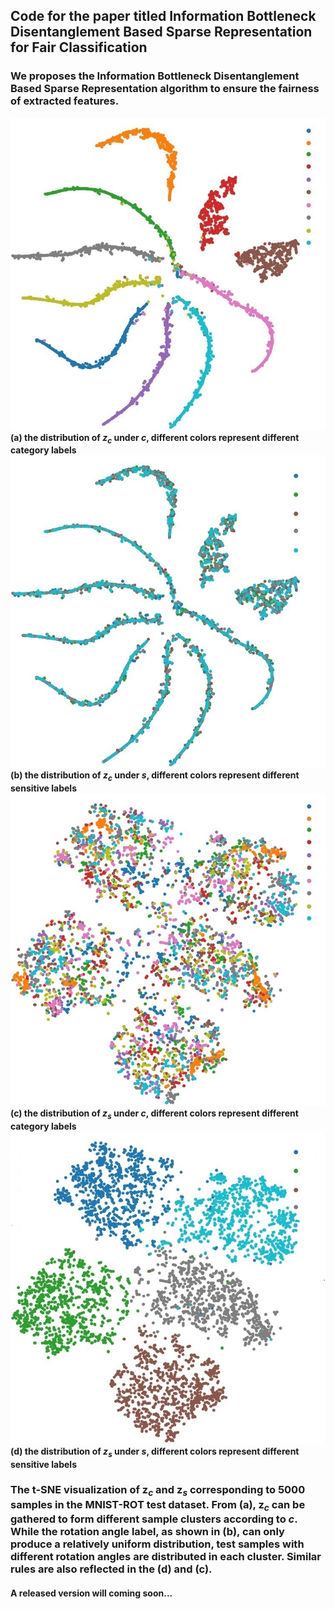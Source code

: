 ## Code for the paper  titled Information Bottleneck Disentanglement Based Sparse Representation for Fair Classification

### We proposes the Information Bottleneck Disentanglement Based Sparse Representation algorithm to ensure the fairness of extracted features. 

![04_MNIST-ROT-TSNE-a](.\res\04_MNIST-ROT-TSNE-a.jpg)
**(a) the distribution of $z_c$ under $c$, different colors represent different category labels** 
![04_MNIST-ROT-TSNE-a](.\res\04_MNIST-ROT-TSNE-b.jpg)      
**(b) the distribution of $z_c$ under $s$, different colors represent different sensitive labels** 
![04_MNIST-ROT-TSNE-a](.\res\04_MNIST-ROT-TSNE-c.jpg)       
**(c) the distribution of $z_s$ under $c$, different colors represent different category labels** 
![04_MNIST-ROT-TSNE-a](.\res\04_MNIST-ROT-TSNE-d.jpg)        
**(d) the distribution of $z_s$ under $s$, different colors represent different sensitive labels** 

### The t-SNE visualization of $\mathbf{z}_c$ and $\mathbf{z}_s$  corresponding to 5000 samples in the MNIST-ROT test dataset. From (a), $\mathbf{z}_{c}$ can be gathered to form different sample clusters according to $c$. While the rotation angle label, as shown in (b), can only produce a relatively uniform distribution, test samples with different rotation angles are distributed in each cluster. Similar rules are also reflected in the (d) and (c).

#### A released version will coming soon...
